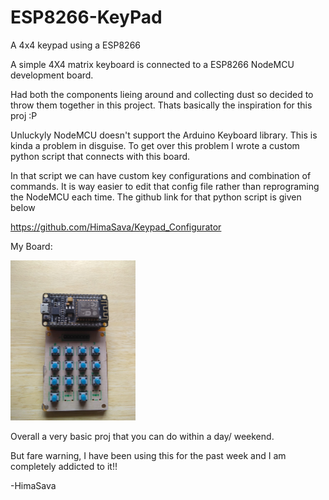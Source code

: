 # ESP8266-KeyPad

A 4x4 keypad using a ESP8266 

A simple 4X4 matrix keyboard is connected to a ESP8266 NodeMCU development board.

Had both the components lieing around and collecting dust so decided to throw them together in this project. Thats basically the inspiration for this proj :P

Unluckyly NodeMCU doesn't support the Arduino Keyboard library. This is kinda a problem in disguise. To get over this problem I wrote a custom python script that connects with this board. 

In that script we can have custom key configurations and combination of commands. It is way easier to edit that config file rather than reprograming the NodeMCU each time. The github link for that python script is given below

https://github.com/HimaSava/Keypad_Configurator


My Board:

<img src="Pics/Module2.jpeg" alt="drawing" width="200"/>

Overall a very basic proj that you can do within a day/ weekend. 

But fare warning, I have been using this for the past week and I am completely addicted to it!!


-HimaSava